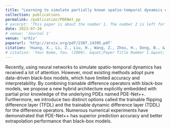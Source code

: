 ```yaml
---
title: "Learning to simulate partially known spatio-temporal dynamics with trainable difference operators"
collection: publications
permalink: /publication/PDENet_pp
# excerpt: 'This paper is about the number 1. The number 2 is left for future work.'
date: 2023-07-26
# venue: 'Journal 1'
venue: 'arXiv'
paperurl: 'http://arxiv.org/pdf/2307.14395.pdf'
citation: 'Huang, X., Li, Z., Liu, H., Wang, Z., Zhou, H., Dong, B., & Hua, B. (2023). Learning to simulate partially known spatio-temporal dynamics with trainable difference operators. arXiv preprint arXiv:2307.14395'
# citation: 'Your Name, You. (2009). &quot;Paper Title Number 1.&quot; <i>Journal 1</i>. 1(1).'
---
```


<!-- The paper aims at solving partially known spatio-temporal dynamics. By combining trainable difference operators with black-box models, we propose a new hybrid architecture explicitly embedded with partial prior knowledge of the underlying PDEs named PDE-Net++. Furthermore, we introduce two distinct options called the trainable flipping difference layer (TFDL) and the trainable dynamic difference layer (TDDL) for the difference operators. Numerous numerical experiments have demonstrated that PDE-Net++ has superior prediction accuracy and better extrapolation performance than black-box models. -->
Recently, using neural networks to simulate spatio-temporal dynamics has received a lot of attention. However, most existing methods adopt pure data-driven black-box models, which have limited accuracy and interpretability. By combining trainable difference operators with black-box models, we propose a new hybrid architecture explicitly embedded with partial prior knowledge of the underlying PDEs named PDE-Net++. Furthermore, we introduce two distinct options called the trainable flipping difference layer (TFDL) and the trainable dynamic difference layer (TDDL) for the difference operators. Numerous numerical experiments have demonstrated that PDE-Net++ has superior prediction accuracy and better extrapolation performance than black-box models.

<!-- Recommended citation: Huang, X., Li, Z., Liu, H., Wang, Z., Zhou, H., Dong, B., & Hua, B. (2023). Learning to simulate partially known spatio-temporal dynamics with trainable difference operators. arXiv preprint arXiv:2307.14395 -->
<!-- Recommended citation: Your Name, You. (2009). "Paper Title Number 1." <i>Journal 1</i>. 1(1). -->